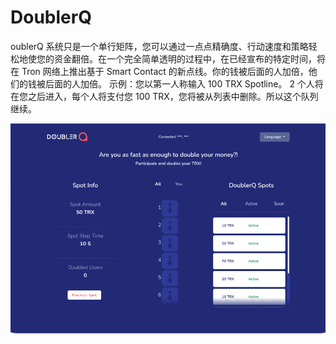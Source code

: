 # DoublerQ

oublerQ 系统只是一个单行矩阵，您可以通过一点点精确度、行动速度和策略轻松地使您的资金翻倍。在一个完全简单透明的过程中，在已经宣布的特定时间，将在 Tron 网络上推出基于 Smart Contact 的新点线。你的钱被后面的人加倍，他们的钱被后面的人加倍。
示例：您以第一人称输入 100 TRX Spotline。 2 个人将在您之后进入，每个人将支付您 100 TRX，您将被从列表中删除。所以这个队列继续。

![doublerq-dapp-high-risk-tron-image1_3689fabbd8433ff6cdc33f5a9f21d907](doublerq-dapp-high-risk-tron-image1_3689fabbd8433ff6cdc33f5a9f21d907.png)
